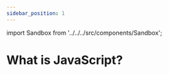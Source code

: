 ```yaml
---
sidebar_position: 1
---
```

import Sandbox from '../../../src/components/Sandbox';

# What is JavaScript?

<Sandbox exerciseText="Hello World" solution="Hello World"/>